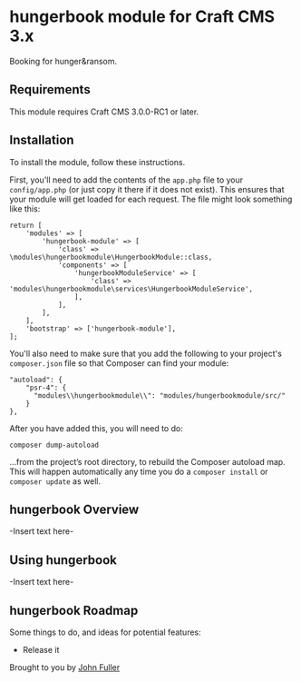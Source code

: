 # hungerbook module for Craft CMS 3.x

Booking for hunger&ransom.

## Requirements

This module requires Craft CMS 3.0.0-RC1 or later.

## Installation

To install the module, follow these instructions.

First, you'll need to add the contents of the `app.php` file to your `config/app.php` (or just copy it there if it does not exist). This ensures that your module will get loaded for each request. The file might look something like this:
```
return [
    'modules' => [
        'hungerbook-module' => [
            'class' => \modules\hungerbookmodule\HungerbookModule::class,
            'components' => [
                'hungerbookModuleService' => [
                    'class' => 'modules\hungerbookmodule\services\HungerbookModuleService',
                ],
            ],
        ],
    ],
    'bootstrap' => ['hungerbook-module'],
];
```
You'll also need to make sure that you add the following to your project's `composer.json` file so that Composer can find your module:

    "autoload": {
        "psr-4": {
          "modules\\hungerbookmodule\\": "modules/hungerbookmodule/src/"
        }
    },

After you have added this, you will need to do:

    composer dump-autoload
 
 …from the project’s root directory, to rebuild the Composer autoload map. This will happen automatically any time you do a `composer install` or `composer update` as well.

## hungerbook Overview

-Insert text here-

## Using hungerbook

-Insert text here-

## hungerbook Roadmap

Some things to do, and ideas for potential features:

* Release it

Brought to you by [John Fuller](https://hungerandransom.com)

